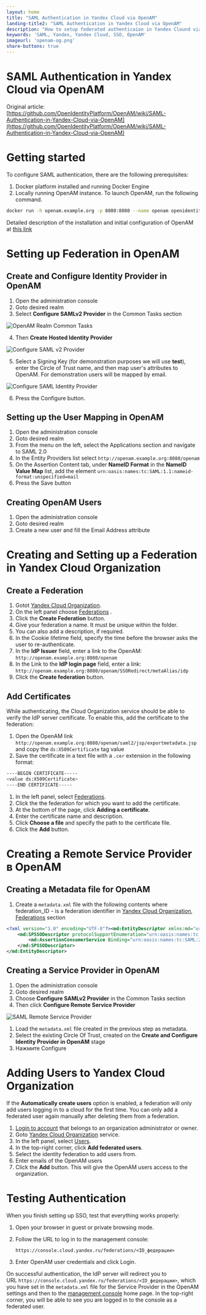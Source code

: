 ```yaml
---
layout: home
title: "SAML Authentication in Yandex Cloud via OpenAM"
landing-title2: "SAML Authentication in Yandex Cloud via OpenAM"
description: "How to setup federated authenticaion in Yandex Clound via OpenAM using SAML"
keywords: 'SAML, Yandex, Yandex Cloud, SSO, OpenAM'
imageurl: 'openam-og.png'
share-buttons: true
---
```

<h1>SAML Authentication in Yandex Cloud via OpenAM</h1>

Original article: [https://github.com/OpenIdentityPlatform/OpenAM/wiki/SAML-Authentication-in-Yandex-Cloud-via-OpenAM](https://github.com/OpenIdentityPlatform/OpenAM/wiki/SAML-Authentication-in-Yandex-Cloud-via-OpenAM)

# Getting started

To configure SAML authentication, there are the following prerequisites:

1. Docker platform installed and running Docker Engine
2. Locally running OpenAM instance. To launch OpenAM, run the following command.

```bash
docker run -h openam.example.org -p 8080:8080 --name openam openidentityplatform/openam
```

Detailed description of the installation and initial configuration of OpenAM at [this link](https://github.com/OpenIdentityPlatform/OpenAM/wiki/Quick-Start-Guide) 

# Setting up Federation in OpenAM

## Create and Configure Identity Provider in OpenAM

1. Open the administration console
2. Goto desired realm
3. Select **Configure SAMLv2 Provider** in the Common Tasks section

![OpenAM Realm Common Tasks](/assets/img/saml-yandex-cloud/realm-common-tasks.png)

4. Then **Create Hosted Identity Provider**

![Configure SAML v2 Provider](/assets/img/saml-yandex-cloud/configure-saml-provider.png)

5. Select a Signing Key (for demonstration purposes we will use **test**), enter the Circle of Trust name, and then map user's attributes to OpenAM. For demonstration users will be mapped by email.

![Configure SAML Identity Provider](/assets/img/saml-yandex-cloud/configure-saml-identity-provider.png)

6. Press the Configure button.

## Setting up the User Mapping in OpenAM

1. Open the administration console
2. Goto desired realm
3. From the menu on the left, select the Applications section and navigate to SAML 2.0
4. In the Entity Providers list select `http://openam.example.org:8080/openam`
5. On the Assertion Content tab, under **NameID Format** in the **NameID Value Map** list, add the element `urn:oasis:names:tc:SAML:1.1:nameid-format:unspecified=mail`
6. Press the Save button

## Creating OpenAM Users

1. Open the administration console
2. Goto desired realm
3. Create a new user and fill the Email Address attribute

# Creating and Setting up a Federation in Yandex Cloud Organization

## Create a Federation

1. Gotot [Yandex Cloud Organization](https://org.cloud.yandex.ru/).
2. On the left panel choose [Federations](https://org.cloud.yandex.ru/federations) .
3. Click the **Create Federation** button.
4. Give your federation a name. It must be unique within the folder.
5. You can also add a description, if required.
6. In the Cookie lifetime field, specify the time before the browser asks the user to re-authenticate.
7. In the **IdP Issuer** field, enter a link to the OpenAM: `http://openam.example.org:8080/openam`
8. In the Link to the **IdP login page** field, enter a link: `http://openam.example.org:8080/openam/SSORedirect/metaAlias/idp`    
11. Click the **Create federation** button.

## Add Certificates

While authenticating, the Cloud Organization service should be able to verify the IdP server certificate. To enable this, add the certificate to the federation:

1. Open the OpenAM link `http://openam.example.org:8080/openam/saml2/jsp/exportmetadata.jsp` and copy the `ds:X509Certificate` tag value
2. Save the certificate in a text file with a `.cer` extension in the following format:

```bash
----BEGIN CERTIFICATE-----
<value ds:X509Certificate>
----END CERTIFICATE-----
```

1. In the left panel, select [Federations](https://org.cloud.yandex.ru/federations).
2. Click the the federation for which you want to add the certificate.
3. At the bottom of the page, click **Adding a certificate**.
4. Enter the certificate name and description.
5. Click **Choose a file** and specify the path to the certificate file.
6. Click the **Add** button.

# Creating a Remote Service Provider в OpenAM

## Creating a Metadata file for OpenAM

1. Create a `metadata.xml` file with the following contents where federation_ID - is a federation identifier in [Yandex Cloud Organization](https://org.cloud.yandex.ru), [Federations](https://org.cloud.yandex.ru/federations) section

```xml
<?xml version="1.0" encoding="UTF-8"?><md:EntityDescriptor xmlns:md="urn:oasis:names:tc:SAML:2.0:metadata" entityID="https://console.cloud.yandex.ru/federations/<federation_ID>">
    <md:SPSSODescriptor protocolSupportEnumeration="urn:oasis:names:tc:SAML:2.0:protocol">
        <md:AssertionConsumerService Binding="urn:oasis:names:tc:SAML:2.0:bindings:HTTP-Redirect" Location="https://console.cloud.yandex.ru/federations/<federation_ID>" index="1"/>
    </md:SPSSODescriptor>
</md:EntityDescriptor>
```

## Creating a Service Provider in OpenAM

1. Open the administration console
2. Goto desired realm
3. Choose **Configure SAMLv2 Provider** in the  Common Tasks section
4. Then click **Configure Remote Service Provider**

![SAML Remote Service Provider](/assets/img/saml-yandex-cloud/saml-remote-service-provider.png)

1. Load the `metadata.xml` file created in the previous step as metadata.
2. Select the existing Circle Of Trust, created on the **Create and Configure Identity Provider in OpenAM** stage
3. Нажмите Configure

# Adding Users to Yandex Cloud Organization

If the **Automatically create users** option is enabled, a federation will only add users logging in to a cloud for the first time. You can only add a federated user again manually after deleting them from a federation.

1. [Login to account](https://passport.yandex.ru/) that belongs to an organization administrator or owner.
2. Goto [Yandex Cloud Organization](https://org.cloud.yandex.ru/) service.
3. In the left panel, select [Users](https://org.cloud.yandex.ru/users).
4. In the top-right corner, click  **Add federated users**.
5. Select the identity federation to add users from.
6. Enter emails of the OpenAM users
7. Click the **Add** button. This will give the OpenAM users access to the organization.

# Testing Authentication

When you finish setting up SSO, test that everything works properly:

1. Open your browser in guest or private browsing mode.
2. Follow the URL to log in to the management console:
    
    `https://console.cloud.yandex.ru/federations/<ID_федерации>`
    
3. Enter OpenAM user credentials and click Login.

On successful authentication, the IdP server will redirect you to URL `https://console.cloud.yandex.ru/federations/<ID_федерации>`, which you have set in the `metadata.xml` file for the Service Provider in the OpenAM settings and then to the [management console](https://console.cloud.yandex.ru/) home page. In the top-right corner, you will be able to see you are logged in to the console as a federated user.